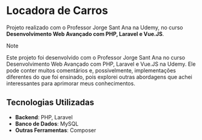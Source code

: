 # Locadora de Carros

Projeto realizado com o Professor Jorge Sant Ana na Udemy, no curso **Desenvolvimento Web Avançado com PHP, Laravel e Vue.JS**.

> [!NOTE]
> Este projeto foi desenvolvido com o Professor Jorge Sant Ana no curso Desenvolvimento Web Avançado com PHP, Laravel e Vue.JS na Udemy. Ele pode conter muitos comentários e, possivelmente, implementações diferentes do que foi ensinado, pois explorei outras abordagens que achei interessantes para aprimorar meus conhecimentos.

## Tecnologias Utilizadas

- **Backend**: PHP, Laravel
- **Banco de Dados**: MySQL
- **Outras Ferramentas**: Composer
